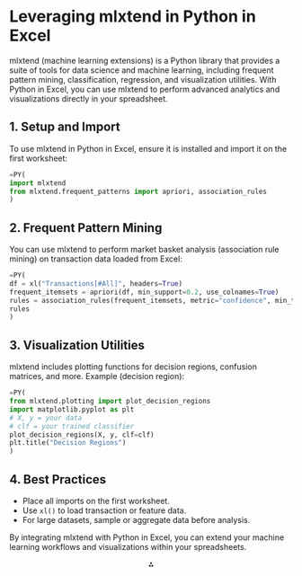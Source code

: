 # Leveraging mlxtend in Python in Excel

mlxtend (machine learning extensions) is a Python library that provides a suite of tools for data science and machine learning, including frequent pattern mining, classification, regression, and visualization utilities. With Python in Excel, you can use mlxtend to perform advanced analytics and visualizations directly in your spreadsheet.

## 1. Setup and Import

To use mlxtend in Python in Excel, ensure it is installed and import it on the first worksheet:

```python
=PY(
import mlxtend
from mlxtend.frequent_patterns import apriori, association_rules
)
```

## 2. Frequent Pattern Mining

You can use mlxtend to perform market basket analysis (association rule mining) on transaction data loaded from Excel:

```python
=PY(
df = xl("Transactions[#All]", headers=True)
frequent_itemsets = apriori(df, min_support=0.2, use_colnames=True)
rules = association_rules(frequent_itemsets, metric="confidence", min_threshold=0.7)
rules
)
```

## 3. Visualization Utilities

mlxtend includes plotting functions for decision regions, confusion matrices, and more. Example (decision region):

```python
=PY(
from mlxtend.plotting import plot_decision_regions
import matplotlib.pyplot as plt
# X, y = your data
# clf = your trained classifier
plot_decision_regions(X, y, clf=clf)
plt.title("Decision Regions")
)
```

## 4. Best Practices

- Place all imports on the first worksheet.
- Use `xl()` to load transaction or feature data.
- For large datasets, sample or aggregate data before analysis.

By integrating mlxtend with Python in Excel, you can extend your machine learning workflows and visualizations within your spreadsheets.

<div style="text-align: center">⁂</div>
